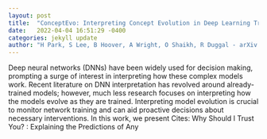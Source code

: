 ```yaml
---
layout: post
title:  "ConceptEvo: Interpreting Concept Evolution in Deep Learning Training"
date:   2022-04-04 16:51:29 -0400
categories: jekyll update
author: "H Park, S Lee, B Hoover, A Wright, O Shaikh, R Duggal - arXiv preprint arXiv , 2022"
---
```

Deep neural networks (DNNs) have been widely used for decision making, prompting a surge of interest in interpreting how these complex models work. Recent literature on DNN interpretation has revolved around already-trained models; however, much less research focuses on interpreting how the models evolve as they are trained. Interpreting model evolution is crucial to monitor network training and can aid proactive decisions about necessary interventions. In this work, we present Cites:   Why Should I Trust You? : Explaining the Predictions of Any